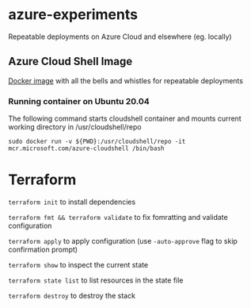 # azure-experiments
Repeatable deployments on Azure Cloud and elsewhere (eg. locally)

## Azure Cloud Shell Image
[Docker image](https://github.com/Azure/CloudShell) with all the bells and whistles for repeatable deployments

### Running container on Ubuntu 20.04

The following command starts cloudshell container and mounts current working directory in /usr/cloudshell/repo

`sudo docker run -v ${PWD}:/usr/cloudshell/repo -it mcr.microsoft.com/azure-cloudshell /bin/bash`

# Terraform

`terraform init` to install dependencies

`terraform fmt && terraform validate` to fix fomratting and validate configuration

`terraform apply` to apply configuration (use `-auto-approve` flag to skip confirmation prompt)

`terraform show` to inspect the current state

`terraform state list` to list resources in the state file

`terraform destroy` to destroy the stack